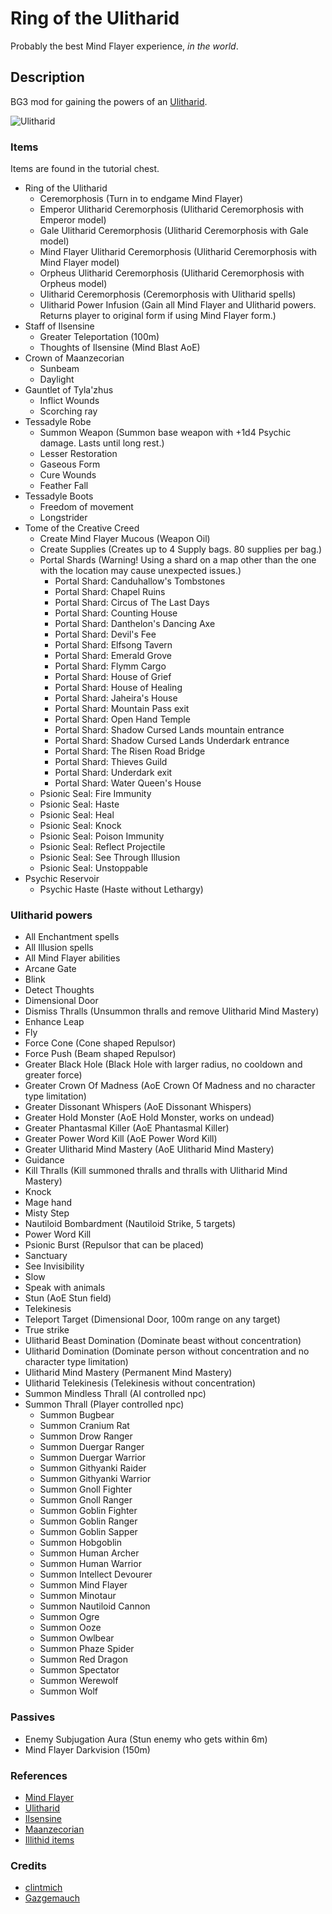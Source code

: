 # Ring of the Ulitharid

Probably the best Mind Flayer experience, *in the world*.

## Description

BG3 mod for gaining the powers of an [Ulitharid](https://forgottenrealms.fandom.com/wiki/Ulitharid).

![Ulitharid](https://static.wikia.nocookie.net/forgottenrealms/images/b/bd/Ulitharid-5e.jpg/revision/latest?cb=20171010175905)

### Items

Items are found in the tutorial chest.

- Ring of the Ulitharid
  - Ceremorphosis (Turn in to endgame Mind Flayer)
  - Emperor Ulitharid Ceremorphosis (Ulitharid Ceremorphosis with Emperor model)
  - Gale Ulitharid Ceremorphosis (Ulitharid Ceremorphosis with Gale model)
  - Mind Flayer Ulitharid Ceremorphosis (Ulitharid Ceremorphosis with Mind Flayer model)
  - Orpheus Ulitharid Ceremorphosis (Ulitharid Ceremorphosis with Orpheus model)
  - Ulitharid Ceremorphosis (Ceremorphosis with Ulitharid spells)
  - Ulitharid Power Infusion (Gain all Mind Flayer and Ulitharid powers. Returns player to original form if using Mind Flayer form.)
- Staff of Ilsensine
  - Greater Teleportation (100m)
  - Thoughts of Ilsensine (Mind Blast AoE)
- Crown of Maanzecorian
  - Sunbeam
  - Daylight
- Gauntlet of Tyla'zhus
  - Inflict Wounds
  - Scorching ray
- Tessadyle Robe
  - Summon Weapon (Summon base weapon with +1d4 Psychic damage. Lasts until long rest.)
  - Lesser Restoration
  - Gaseous Form
  - Cure Wounds
  - Feather Fall
- Tessadyle Boots
  - Freedom of movement
  - Longstrider
- Tome of the Creative Creed
  - Create Mind Flayer Mucous (Weapon Oil)
  - Create Supplies (Creates up to 4 Supply bags. 80 supplies per bag.)
  - Portal Shards (Warning! Using a shard on a map other than the one with the location may cause unexpected issues.)
    - Portal Shard: Canduhallow's Tombstones
    - Portal Shard: Chapel Ruins
    - Portal Shard: Circus of The Last Days
    - Portal Shard: Counting House
    - Portal Shard: Danthelon's Dancing Axe
    - Portal Shard: Devil's Fee
    - Portal Shard: Elfsong Tavern
    - Portal Shard: Emerald Grove
    - Portal Shard: Flymm Cargo
    - Portal Shard: House of Grief
    - Portal Shard: House of Healing
    - Portal Shard: Jaheira's House
    - Portal Shard: Mountain Pass exit
    - Portal Shard: Open Hand Temple
    - Portal Shard: Shadow Cursed Lands mountain entrance
    - Portal Shard: Shadow Cursed Lands Underdark entrance
    - Portal Shard: The Risen Road Bridge
    - Portal Shard: Thieves Guild
    - Portal Shard: Underdark exit
    - Portal Shard: Water Queen's House
  - Psionic Seal: Fire Immunity
  - Psionic Seal: Haste
  - Psionic Seal: Heal
  - Psionic Seal: Knock
  - Psionic Seal: Poison Immunity
  - Psionic Seal: Reflect Projectile
  - Psionic Seal: See Through Illusion
  - Psionic Seal: Unstoppable
- Psychic Reservoir
  - Psychic Haste (Haste without Lethargy)

### Ulitharid powers

- All Enchantment spells
- All Illusion spells
- All Mind Flayer abilities
- Arcane Gate
- Blink
- Detect Thoughts
- Dimensional Door
- Dismiss Thralls (Unsummon thralls and remove Ulitharid Mind Mastery)
- Enhance Leap
- Fly
- Force Cone (Cone shaped Repulsor)
- Force Push (Beam shaped Repulsor)
- Greater Black Hole (Black Hole with larger radius, no cooldown and greater force)
- Greater Crown Of Madness (AoE Crown Of Madness and no character type limitation)
- Greater Dissonant Whispers (AoE Dissonant Whispers)
- Greater Hold Monster (AoE Hold Monster, works on undead)
- Greater Phantasmal Killer (AoE Phantasmal Killer)
- Greater Power Word Kill (AoE Power Word Kill)
- Greater Ulitharid Mind Mastery (AoE Ulitharid Mind Mastery)
- Guidance
- Kill Thralls (Kill summoned thralls and thralls with Ulitharid Mind Mastery)
- Knock
- Mage hand
- Misty Step
- Nautiloid Bombardment (Nautiloid Strike, 5 targets)
- Power Word Kill
- Psionic Burst (Repulsor that can be placed)
- Sanctuary
- See Invisibility
- Slow
- Speak with animals
- Stun (AoE Stun field)
- Telekinesis
- Teleport Target (Dimensional Door, 100m range on any target)
- True strike
- Ulitharid Beast Domination (Dominate beast without concentration)
- Ulitharid Domination (Dominate person without concentration and no character type limitation)
- Ulitharid Mind Mastery (Permanent Mind Mastery)
- Ulitharid Telekinesis (Telekinesis without concentration)
- Summon Mindless Thrall (AI controlled npc)
- Summon Thrall (Player controlled npc)
  - Summon Bugbear
  - Summon Cranium Rat
  - Summon Drow Ranger
  - Summon Duergar Ranger
  - Summon Duergar Warrior
  - Summon Githyanki Raider
  - Summon Githyanki Warrior
  - Summon Gnoll Fighter
  - Summon Gnoll Ranger
  - Summon Goblin Fighter
  - Summon Goblin Ranger
  - Summon Goblin Sapper
  - Summon Hobgoblin
  - Summon Human Archer
  - Summon Human Warrior
  - Summon Intellect Devourer
  - Summon Mind Flayer
  - Summon Minotaur
  - Summon Nautiloid Cannon
  - Summon Ogre
  - Summon Ooze
  - Summon Owlbear
  - Summon Phaze Spider
  - Summon Red Dragon
  - Summon Spectator
  - Summon Werewolf
  - Summon Wolf

### Passives

- Enemy Subjugation Aura (Stun enemy who gets within 6m)
- Mind Flayer Darkvision (150m)

### References

- [Mind Flayer](https://forgottenrealms.fandom.com/wiki/Mind_flayer)
- [Ulitharid](https://forgottenrealms.fandom.com/wiki/Ulitharid)
- [Ilsensine](https://forgottenrealms.fandom.com/wiki/Ilsensine)
- [Maanzecorian](https://forgottenrealms.fandom.com/wiki/Maanzecorian)
- [Illithid items](https://forgottenrealms.fandom.com/wiki/Category:Illithid_items)

### Credits

- [clintmich](https://www.nexusmods.com/baldursgate3/mods/286)
- [Gazgemauch](https://www.nexusmods.com/baldursgate3/mods/900)
